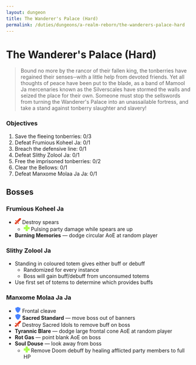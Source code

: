 ```yaml
---
layout: dungeon
title: The Wanderer's Palace (Hard)
permalink: /duties/dungeons/a-realm-reborn/the-wanderers-palace-hard
---
```


# The Wanderer's Palace (Hard)

> Bound no more by the rancor of their fallen king, the tonberries have regained their senses─with a little help from devoted friends. Yet all thoughts of peace have been put to the blade, as a band of Mamool Ja mercenaries known as the Silverscales have stormed the walls and seized the place for their own. Someone must stop the sellswords from turning the Wanderer's Palace into an unassailable fortress, and take a stand against tonberry slaughter and slavery!

### Objectives

1. Save the fleeing tonberries: 0/3
2. Defeat Frumious Koheel Ja: 0/1
3. Breach the defensive line: 0/1
4. Defeat Slithy Zolool Ja: 0/1
5. Free the imprisoned tonberries: 0/2
6. Clear the Bellows: 0/1
7. Defeat Manxome Molaa Ja Ja: 0/1

## Bosses

### Frumious Koheel Ja

- ![](/assets/icons/role-dps.png) Destroy spears
  - ![](/assets/icons/role-healer.png) Pulsing party damage while spears are up
- **Burning Memories** — dodge circular AoE at random player

### Slithy Zolool Ja

- Standing in coloured totem gives either buff or debuff
  - Randomized for every instance
  - Boss will gain buff/debuff from unconsumed totems
- Use first set of totems to determine which provides buffs

### Manxome Molaa Ja Ja

- ![](/assets/icons/role-tank.png) Frontal cleave
- ![](/assets/icons/role-tank.png) **Sacred Standard** — move boss out of banners
- ![](/assets/icons/role-dps.png) Destroy Sacred Idols to remove buff on boss
- **Tyrannic Blare** — dodge large frontal cone AoE at random player
- **Rot Gas** — point blank AoE on boss
- **Soul Douse** — look away from boss
  - ![](/assets/icons/role-healer.png) Remove Doom debuff by healing afflicted party members to full HP

